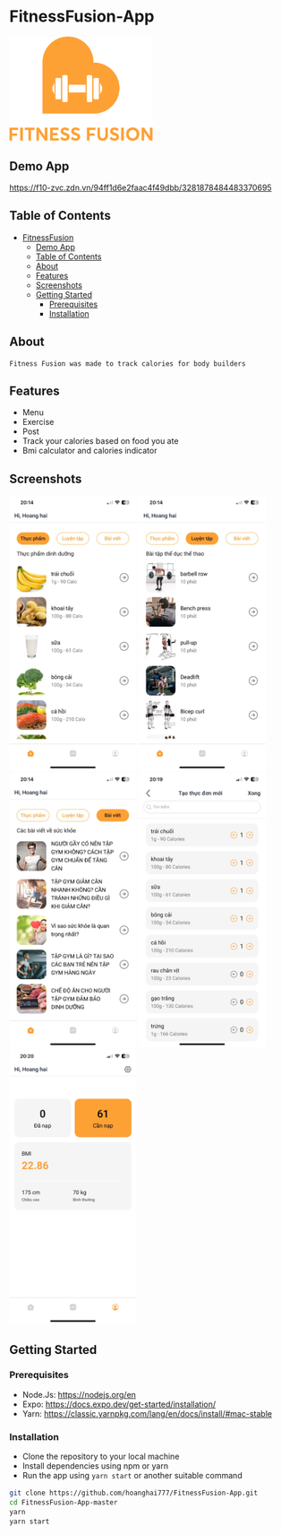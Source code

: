 # FitnessFusion-App

<img src="assets/logo.png" width="256" alt='logo'>


## Demo App
<!--Lát quay video màn hình rồi đưa lên driver rồi cho link và bên dưới-->
https://f10-zvc.zdn.vn/94ff1d6e2faac4f49dbb/3281878484483370695

## Table of Contents
- [FitnessFusion](#FitnessFusion)
  - [Demo App](#demo-app)
  - [Table of Contents](#table-of-contents)
  - [About](#about)
  - [Features](#features)
  - [Screenshots](#screenshots)
  - [Getting Started](#getting-started)
    - [Prerequisites](#prerequisites)
    - [Installation](#installation)

## About
    Fitness Fusion was made to track calories for body builders
## Features
- Menu
- Exercise
- Post
- Track your calories based on food you ate
- Bmi calculator and calories indicator
## Screenshots

<p float='left'>
<img src="images/menu.jpg" width="45%" alt='screen_demo'>
<img src="images/Exercise.jpg" width="45%" alt='screen_demo'>
<img src="images/posts.jpg" width="45%" alt='screen_demo'>
<img src="images/track-your-calories-based-on-food-you-ate.jpg" width="45%" alt='screen_demo'>
<img src="images/Bmi-calculator-and-calories-indicator.jpg" width="45%" alt='screen_demo'>

</p>



## Getting Started

### Prerequisites

- Node.Js: https://nodejs.org/en
- Expo: https://docs.expo.dev/get-started/installation/
- Yarn: https://classic.yarnpkg.com/lang/en/docs/install/#mac-stable

### Installation

- Clone the repository to your local machine
- Install dependencies using npm or yarn
- Run the app using `yarn start` or another suitable command

```bash
git clone https://github.com/hoanghai777/FitnessFusion-App.git
cd FitnessFusion-App-master
yarn
yarn start